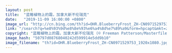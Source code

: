 ```yaml
---
layout: post
title:  "蓝莓植物上的霜，加拿大新不伦瑞克"
date:   "2019-11-09 16:00:00 +0800"
image_url: "http://cn.bing.com/th?id=OHR.BlueberryFrost_ZH-CN0971529753_1920x1080.jpg&rf=LaDigue_1920x1080.jpg&pid=hp"
link: "/search?q=%e8%93%9d%e8%8e%93%e6%a4%8d%e7%89%a9&form=hpcapt&mkt=zh-cn"
copyright: "蓝莓植物上的霜，加拿大新不伦瑞克 (© Freeman Patterson/Masterfile)"
image_hash: "50797d08768040242d599914e5dd9b10"
image_filename: "th?id=OHR.BlueberryFrost_ZH-CN0971529753_1920x1080.jpg&rf=LaDigue_1920x1080.jpg&pid=hp"
---
```

